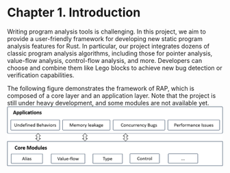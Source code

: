 # Chapter 1. Introduction
Writing program analysis tools is challenging. In this project, we aim to provide a user-friendly framework for developing new static program analysis features for Rust. In particular, our project integrates dozens of classic program analysis algorithms, including those for pointer analysis, value-flow analysis, control-flow analysis, and more. Developers can choose and combine them like Lego blocks to achieve new bug detection or verification capabilities.

The following figure demonstrates the framework of RAP, which is composed of a core layer and an application layer. Note that the project is still under heavy development, and some modules are not available yet.
![framework](figure/framework.png)

